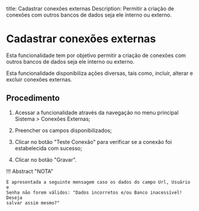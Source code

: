 title: Cadastrar conexões externas
Description: Permitir a criação de conexões com outros bancos de dados seja ele interno ou externo.
# Cadastrar conexões externas

Esta funcionalidade tem por objetivo permitir a criação de conexões com outros
bancos de dados seja ele interno ou externo.

Esta funcionalidade disponibiliza ações diversas, tais como, incluir, alterar e
excluir conexões externas.

Procedimento
----------------

1.  Acessar a funcionalidade através da navegação no menu principal Sistema \>
    Conexões Externas;

2.  Preencher os campos disponibilizados;

3.  Clicar no botão "Teste Conexão" para verificar se a conexão foi estabelecida
    com sucesso;

4.  Clicar no botão "Gravar".

!!! Abstract "NOTA"

    É apresentada a seguinte mensagem caso os dados do campo Url, Usuário e
    Senha não forem válidos: "Dados incorretos e/ou Banco inacessível! Deseja
    salvar assim mesmo?"


<!-- !!! tip "About"

    <b>Product/Version:</b> CITSmart | 9.00 &nbsp;&nbsp;
    <b>Updated:</b>01/18/2021 - Anna Martins

